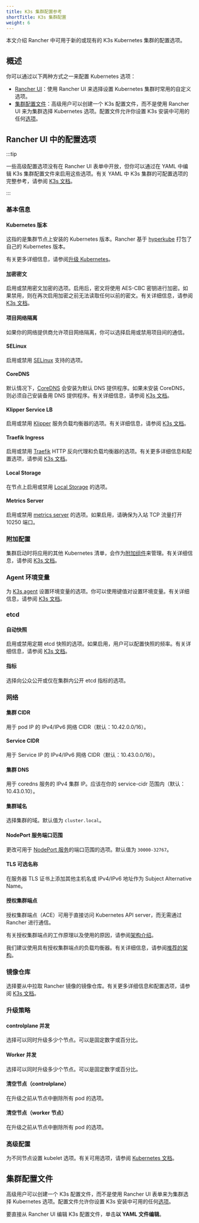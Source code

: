 ```yaml
---
title: K3s 集群配置参考
shortTitle: K3s 集群配置
weight: 6
---
```


本文介绍 Rancher 中可用于新的或现有的 K3s Kubernetes 集群的配置选项。

## 概述

你可以通过以下两种方式之一来配置 Kubernetes 选项：

- [Rancher UI](#rancher-ui-中的配置选项)：使用 Rancher UI 来选择设置 Kubernetes 集群时常用的自定义选项。
- [集群配置文件](#集群配置文件)：高级用户可以创建一个 K3s 配置文件，而不是使用 Rancher UI 来为集群选择 Kubernetes 选项。配置文件允许你设置 K3s 安装中可用的任何[选项](https://rancher.com/docs/k3s/latest/en/installation/install-options/)。

## Rancher UI 中的配置选项

:::tip

一些高级配置选项没有在 Rancher UI 表单中开放，但你可以通过在 YAML 中编辑 K3s 集群配置文件来启用这些选项。有关 YAML 中 K3s 集群的可配置选项的完整参考，请参阅 [K3s 文档](https://rancher.com/docs/k3s/latest/en/installation/install-options/)。

:::

### 基本信息
#### Kubernetes 版本

这指的是集群节点上安装的 Kubernetes 版本。Rancher 基于 [hyperkube](https://github.com/rancher/hyperkube) 打包了自己的 Kubernetes 版本。

有关更多详细信息，请参阅[升级 Kubernetes](../../../getting-started/installation-and-upgrade/upgrade-and-roll-back-kubernetes.md)。

#### 加密密文

启用或禁用密文加密的选项。启用后，密文将使用 AES-CBC 密钥进行加密。如果禁用，则在再次启用加密之前无法读取任何以前的密文。有关详细信息，请参阅 [K3s 文档](https://rancher.com/docs/k3s/latest/en/advanced/#secrets-encryption-config-experimental)。

#### 项目网络隔离

如果你的网络提供商允许项目网络隔离，你可以选择启用或禁用项目间的通信。

#### SELinux

启用或禁用 [SELinux](https://rancher.com/docs/k3s/latest/en/advanced/#selinux-support) 支持的选项。

#### CoreDNS

默认情况下，[CoreDNS](https://coredns.io/) 会安装为默认 DNS 提供程序。如果未安装 CoreDNS，则必须自己安装备用 DNS 提供程序。有关详细信息，请参阅 [K3s 文档](https://rancher.com/docs/k3s/latest/en/networking/#coredns)。

#### Klipper Service LB

启用或禁用 [Klipper](https://github.com/rancher/klipper-lb) 服务负载均衡器的选项。有关详细信息，请参阅 [K3s 文档](https://rancher.com/docs/k3s/latest/en/networking/#service-load-balancer)。

#### Traefik Ingress

启用或禁用 [Traefik](https://traefik.io/) HTTP 反向代理和负载均衡器的选项。有关更多详细信息和配置选项，请参阅 [K3s 文档](https://rancher.com/docs/k3s/latest/en/networking/#traefik-ingress-controller)。

#### Local Storage

在节点上启用或禁用 [Local Storage](https://rancher.com/docs/k3s/latest/en/storage/) 的选项。

#### Metrics Server

启用或禁用 [metrics server](https://github.com/kubernetes-incubator/metrics-server) 的选项。如果启用，请确保为入站 TCP 流量打开 10250 端口。

### 附加配置

集群启动时将应用的其他 Kubernetes 清单，会作为[附加组件](https://kubernetes.io/docs/concepts/cluster-administration/addons/)来管理。有关详细信息，请参阅 [K3s 文档](https://rancher.com/docs/k3s/latest/en/helm/#automatically-deploying-manifests-and-helm-charts)。

### Agent 环境变量

为 [K3s agent](https://rancher.com/docs/k3s/latest/en/architecture/) 设置环境变量的选项。你可以使用键值对设置环境变量。有关详细信息，请参阅 [K3s 文档](https://rancher.com/docs/k3s/latest/en/installation/install-options/agent-config/)。

### etcd

#### 自动快照

启用或禁用定期 etcd 快照的选项。如果启用，用户可以配置快照的频率。有关详细信息，请参阅 [K3s 文档](https://rancher.com/docs/k3s/latest/en/backup-restore/#creating-snapshots)。

#### 指标

选择向公众公开或仅在集群内公开 etcd 指标的选项。

### 网络

#### 集群 CIDR

用于 pod IP 的 IPv4/IPv6 网络 CIDR（默认：10.42.0.0/16）。

#### Service CIDR

用于 Service IP 的 IPv4/IPv6 网络 CIDR（默认：10.43.0.0/16）。

#### 集群 DNS

用于 coredns 服务的 IPv4 集群 IP。应该在你的 service-cidr 范围内（默认：10.43.0.10）。

#### 集群域名

选择集群的域。默认值为 `cluster.local`。

#### NodePort 服务端口范围

更改可用于 [NodePort 服务](https://kubernetes.io/docs/concepts/services-networking/service/#nodeport)的端口范围的选项。默认值为 `30000-32767`。

#### TLS 可选名称

在服务器 TLS 证书上添加其他主机名或 IPv4/IPv6 地址作为 Subject Alternative Name。

#### 授权集群端点

授权集群端点（ACE）可用于直接访问 Kubernetes API server，而无需通过 Rancher 进行通信。

有关授权集群端点的工作原理以及使用的原因，请参阅[架构介绍](../../../pages-for-subheaders/rancher-manager-architecture.md#4-授权集群端点)。

我们建议使用具有授权集群端点的负载均衡器。有关详细信息，请参阅[推荐的架构](../../rancher-manager-architecture/architecture-recommendations.md#授权集群端点架构)。

### 镜像仓库

选择要从中拉取 Rancher 镜像的镜像仓库。有关更多详细信息和配置选项，请参阅 [K3s 文档](https://rancher.com/docs/k3s/latest/en/installation/private-registry/)。

### 升级策略

#### controlplane 并发

选择可以同时升级多少个节点。可以是固定数字或百分比。

#### Worker 并发

选择可以同时升级多少个节点。可以是固定数字或百分比。

#### 清空节点（controlplane）

在升级之前从节点中删除所有 pod 的选项。

#### 清空节点（worker 节点）

在升级之前从节点中删除所有 pod 的选项。

### 高级配置

为不同节点设置 kubelet 选项。有关可用选项，请参阅 [Kubernetes 文档](https://kubernetes.io/docs/reference/command-line-tools-reference/kubelet/)。

## 集群配置文件

高级用户可以创建一个 K3s 配置文件，而不是使用 Rancher UI 表单来为集群选择 Kubernetes 选项。配置文件允许你设置 K3s 安装中可用的任何[选项](https://rancher.com/docs/k3s/latest/en/installation/install-options/)。

要直接从 Rancher UI 编辑 K3s 配置文件，单击**以 YAML 文件编辑**。


